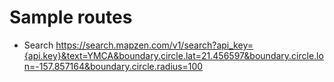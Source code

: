 # Sample routes

* Search https://search.mapzen.com/v1/search?api_key={api.key}&text=YMCA&boundary.circle.lat=21.456597&boundary.circle.lon=-157.857164&boundary.circle.radius=100
